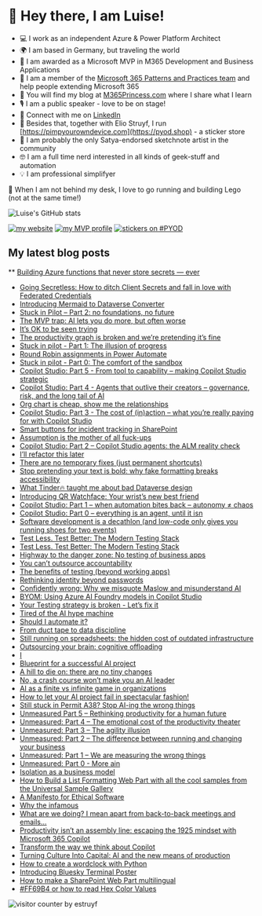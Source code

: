 # 👋 Hey there, I am Luise!

* 💻 I work as an independent Azure & Power Platform Architect
* 🌍 I am based in Germany, but traveling the world
* 🎉 I am awarded as a Microsoft MVP in M365 Development and Business Applications
* 🥑 I am a member of the [Microsoft 365 Patterns and Practices team](https://aka.ms/m365pnp) and help people extending Microsoft 365
* 👑 You will find my blog at [M365Princess.com](https://m365princess.com) where I share what I learn
* 🎙 I am a public speaker - love to be on stage!
* 💯 Connect with me on [LinkedIn](https://linkedin.con/in/luisefreese)
* 🚀 Besides that, together with Elio Struyf, I run [https://pimpyourowndevice.com](https://pyod.shop) - a sticker store
* 🎨 I am probably the only Satya-endorsed sketchnote artist in the community
* 🤓 I am a full time nerd interested in all kinds of geek-stuff and automation
* 💡 I am professional simplifyer

👾 When I am not behind my desk, I love to go running and building Lego (not at the same time!)

![Luise's GitHub stats](https://github-readme-stats.vercel.app/api?username=luisefreese&show_icons=true&theme=radical)

[![my website](https://img.shields.io/badge/%F0%9F%91%B8%20Luise%20Freese-M%20365%20Princess-red)](https://www.m365princess.com)
[![my MVP profile](https://img.shields.io/badge/%E2%AD%90-MVP-blue)](https://mvp.microsoft.com/en-us/PublicProfile/5003313?fullName=Luise%20Freese)
[![stickers on #PYOD](https://img.shields.io/badge/stickers-PimpYourOwnDevice.com-%2317A2B8)](https://www.pimpyourowndevice.com)


## My latest blog posts
** [Building Azure functions that never store secrets — ever](https://www.m365princess.com/blogs/graph-mi/)
* [Going Secretless: How to ditch Client Secrets and fall in love with Federated Credentials](https://www.m365princess.com/blogs/secretless/)
* [Introducing Mermaid to Dataverse Converter](https://www.m365princess.com/blogs/mermaid/) 
* [Stuck in Pilot – Part 2: no foundations, no future](https://www.m365princess.com/blogs/pilot2/)
* [The MVP trap: AI lets you do more, but often worse](https://www.m365princess.com/blogs/mvp/)
* [It’s OK to be seen trying](https://www.m365princess.com/blogs/trying/)
* [The productivity graph is broken and we’re pretending it’s fine](https://www.m365princess.com/blogs/productivity-broken/)
* [Stuck in pilot - Part 1: The illusion of progress](https://www.m365princess.com/blogs/pilot1/)
* [Round Robin assignments in Power Automate](https://www.m365princess.com/blogs/round-robin/)
* [Stuck in pilot - Part 0: The comfort of the sandbox](https://www.m365princess.com/blogs/pilot/)
* [Copilot Studio: Part 5 - From tool to capability – making Copilot Studio strategic](https://www.m365princess.com/blogs/copilot5/)      
* [Copilot Studio: Part 4 - Agents that outlive their creators – governance, risk, and the long tail of AI](https://www.m365princess.com/blogs/copilot4/)
* [Org chart is cheap, show me the relationships](https://www.m365princess.com/blogs/org/)  
* [Copilot Studio: Part 3 - The cost of (in)action – what you’re really paying for with Copilot Studio](https://www.m365princess.com/blogs/copilot3/)
* [Smart buttons for incident tracking in SharePoint](https://www.m365princess.com/blogs/sp-buttons/)
* [Assumption is the mother of all fuck-ups](https://www.m365princess.com/blogs/assumptions/)
* [Copilot Studio: Part 2 – Copilot Studio agents: the ALM reality check](https://www.m365princess.com/blogs/copilot2/)
* [I’ll refactor this later](https://www.m365princess.com/blogs/refactor/)
* [There are no temporary fixes (just permanent shortcuts)](https://www.m365princess.com/blogs/temporary/)
* [Stop pretending your text is bold: why fake formatting breaks accessibility](https://www.m365princess.com/blogs/unicode/)
* [What Tinder🔥 taught me about bad Dataverse design](https://www.m365princess.com/blogs/tinder/)
* [Introducing QR Watchface: Your wrist’s new best friend](https://www.m365princess.com/blogs/qr/)
* [Copilot Studio: Part 1 – when automation bites back – autonomy ≠ chaos](https://www.m365princess.com/blogs/copilot1/)
* [Copilot Studio: Part 0 – everything is an agent, until it isn](https://www.m365princess.com/blogs/copilot0/)
* [Software development is a decathlon (and low-code only gives you running shoes for two events)](https://www.m365princess.com/blogs/decathlon/)
* [Test Less. Test Better: The Modern Testing Stack](https://www.m365princess.com/blogs/fix-test4/)
* [Test Less. Test Better: The Modern Testing Stack](https://www.m365princess.com/blogs/fix-test3/)
* [Highway to the danger zone: No testing of business apps](https://www.m365princess.com/blogs/fix-test2/)
* [You can’t outsource accountability](https://www.m365princess.com/blogs/accountability/)  
* [The benefits of testing (beyond working apps)](https://www.m365princess.com/blogs/fix-test1/)
* [Rethinking identity beyond passwords](https://www.m365princess.com/blogs/password/)      
* [Confidently wrong: Why we misquote Maslow and misunderstand AI](https://www.m365princess.com/blogs/maslow/)
* [BYOM: Using Azure AI Foundry models in Copilot Studio](https://www.m365princess.com/blogs/copilot-loves-ai-foundry/)
* [Your Testing strategy is broken - Let’s fix it](https://www.m365princess.com/blogs/fix-test/)
* [Tired of the AI hype machine](https://www.m365princess.com/blogs/tired/)
* [Should I automate it?](https://www.m365princess.com/blogs/automate/)
* [From duct tape to data discipline](https://www.m365princess.com/blogs/data-excellence)
* [Still running on spreadsheets: the hidden cost of outdated infrastructure](https://www.m365princess.com/blogs/mission-critical-spreadsheet/)
* [Outsourcing your brain: cognitive offloading ](https://www.m365princess.com/blogs/cognitive-offloading/)
* [I](https://www.m365princess.com/blogs/premium/)
* [Blueprint for a successful AI project](https://www.m365princess.com/blogs/ai-success/)   
* [A hill to die on: there are no tiny changes](https://www.m365princess.com/blogs/tiny/)   
* [No, a crash course won’t make you an AI leader](https://www.m365princess.com/blogs/ai-certificate/)
* [AI as a finite vs infinite game in organizations](https://www.m365princess.com/blogs/finite/)
* [How to let your AI project fail in spectacular fashion!](https://www.m365princess.com/blogs/fail-ai/)
* [Still stuck in Permit A38? Stop AI-ing the wrong things](https://www.m365princess.com/blogs/permit-a38/)
* [Unmeasured Part 5 – Rethinking productivity for a human future](https://www.m365princess.com/blogs/unmeasured5/)
* [Unmeasured: Part 4 – The emotional cost of the productivity theater](https://www.m365princess.com/blogs/unmeasured4/)
* [Unmeasured: Part 3 – The agility illusion](https://www.m365princess.com/blogs/unmeasured3/)
* [Unmeasured: Part 2 – The difference between running and changing your business](https://www.m365princess.com/blogs/unmeasured2/)       
* [Unmeasured: Part 1 – We are measuring the wrong things](https://www.m365princess.com/blogs/unmeasured1/)
* [Unmeasured: Part 0 - More ain](https://www.m365princess.com/blogs/unmeasured0/)
* [Isolation as a business model](https://www.m365princess.com/blogs/isolation-business/)   
* [How to Build a List Formatting Web Part with all the cool samples from the Universal Sample Gallery](https://www.m365princess.com/blogs/listformatting-webpart/)
* [A Manifesto for Ethical Software](https://www.m365princess.com/blogs/manifesto/)
* [Why the infamous ](https://www.m365princess.com/blogs/usecases/)
* [What are we doing? I mean apart from back-to-back meetings and emails...](https://www.m365princess.com/blogs/workwithai/)
* [Productivity isn’t an assembly line: escaping the 1925 mindset with Microsoft 365 Copilot](https://www.m365princess.com/blogs/copilot-roi/)
* [Transform the way we think about Copilot](https://www.m365princess.com/blogs/transform-bumblebee/)
* [Turning Culture Into Capital: AI and the new means of production](https://www.m365princess.com/blogs/art/)
* [How to create a wordclock with Python](https://www.m365princess.com/blogs/Coding-a-wordclock-in-python/)
* [Introducing Bluesky Terminal Poster](https://www.m365princess.com/blogs/Introducing-BlueSky-Terminal-Poster/)
* [How to make a SharePoint Web Part multilingual](https://www.m365princess.com/blogs/How-to-make-a-SharePoint-Web-Part-multi-lingual/)   
* [#FF69B4 or how to read Hex Color Values](https://www.m365princess.com/blogs/ff69b4-or-how-to-read-hex-color-values/)

![visitor counter by estruyf](http://estruyf-github.azurewebsites.net/api/VisitorHit?user=luisefreese&repo=luisefreese&countColorcountColor&countColor=%237B1E7A)
